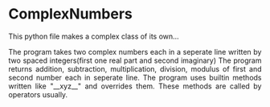 # ComplexNumbers
This python file makes a complex class of its own...

<p align="justify">
The program takes two complex numbers each in a seperate line written by two spaced integers(first one real part and second imaginary)
The program returns addition, subtraction, multiplication, division, modulus of first and second number each in seperate line.
The program uses builtin methods written like "__xyz__" and overrides them. These methods are called by operators usually.
</p>
